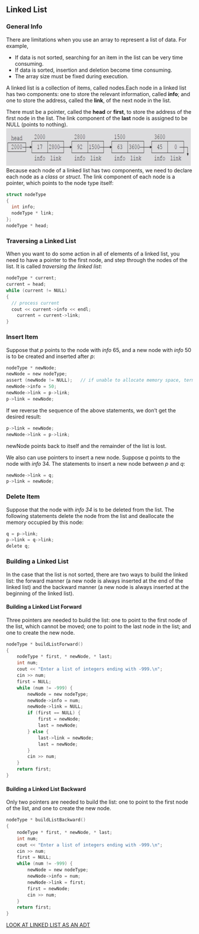 ## Linked List
### General Info
There are limitations when you use an array to represent a list of data.  For example,
-	If data is not sorted, searching for an item in the list can be very time consuming.
-	If data is sorted, insertion and deletion become time consuming.
-	The array size must be fixed during execution.

A linked list is a collection of items, called nodes.Each node in a linked list has two 
components: one to store the relevant information, called **info**; and one to store the address, 
called the **link**, of the next node in the list.

There must be a pointer, called the **head** or **first**, to store the address of the first node 
in the list. The link component of the **last** node is assigned to be NULL (points to nothing).
![linked list](https://github.com/vgorbic1/Tutorials/blob/master/C-plus-plus/images/ll1.jpg)
Because each node of a linked list has two components, we need to declare each node as a *class*
or *struct*.  The link component of each node is a pointer, which points to the node type itself:
```c
struct nodeType
{
  int info;
  nodeType * link;
};
nodeType * head;
```
### Traversing a Linked List
When you want to do some action in all of elements of a linked list, you need to have a pointer to 
the first node, and step through the nodes of the list.  It is called *traversing the linked list*:
```c
nodeType * current;
current = head;
while (current != NULL)
{
  // process current
  cout << current->info << endl;
	current = current->link;
}
```
### Insert Item
Suppose that *p* points to the node with *info* 65, and a new node with *info* 50 is to be created 
and inserted after *p*:
```c
nodeType * newNode;
newNode = new nodeType;
assert (newNode != NULL);	// if unable to allocate memory space, terminate the program
newNode->info = 50;
newNode->link = p->link;
p->link = newNode;
```
If we reverse the sequence of the above statements, we don’t get the desired result:
```c
p->link = newNode;
newNode->link = p->link;
```
newNode points back to itself and the remainder of the list is lost.  

We also can use pointers to insert a new node.  Suppose *q* points to the node with *info* 34. The statements 
to insert a new node between *p* and *q*:
```c
newNode->link = q;
p->link = newNode;
```
### Delete Item
Suppose that the node with *info 34* is to be deleted from the list.  The following statements delete the 
node from the list and deallocate the memory occupied by this node:
```c	
q = p->link;
p->link = q->link;
delete q;
```
### Building a Linked List
In the case that the list is not sorted, there are two ways to build the linked list: the forward manner 
(a new node is always inserted at the end of the linked list) and the backward manner (a new node is 
always inserted at the beginning of the linked list).
#### Building a Linked List Forward
Three pointers are needed to build the list: one to point to the first node of the list, which cannot be
moved; one to point to the last node in the list; and one to create the new node.
```c
nodeType * buildListForward()
{
	nodeType * first, * newNode, * last;
	int num;
	cout << "Enter a list of integers ending with -999.\n";
	cin >> num;
	first = NULL;
	while (num != -999) {
		newNode = new nodeType;
		newNode->info = num;
		newNode->link = NULL;
		if (first == NULL) {
			first = newNode;
			last = newNode;
		} else {
			last->link = newNode;
			last = newNode;
		}
		cin >> num;
	}
	return first;
}
```
#### Building a Linked List Backward
Only two pointers are needed to build the list: one to point to the first node of the list, and one to create the new node.
```c
nodeType * buildListBackward()
{
	nodeType * first, * newNode, * last;
	int num;
	cout << "Enter a list of integers ending with -999.\n";
	cin >> num;
	first = NULL;
	while (num != -999) {
		newNode = new nodeType;
		newNode->info = num;
		newNode->link = first;
		first = newNode;		
		cin >> num;
	}
	return first;
}
```
[LOOK AT LINKED LIST AS AN ADT](https://github.com/vgorbic1/Tutorials/blob/master/C-plus-plus/linked-list-adt.md) 
